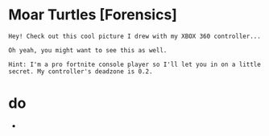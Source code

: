 # Moar Turtles [Forensics]
```
Hey! Check out this cool picture I drew with my XBOX 360 controller...

Oh yeah, you might want to see this as well.

Hint: I'm a pro fortnite console player so I'll let you in on a little secret. My controller's deadzone is 0.2.
```

# do
- 